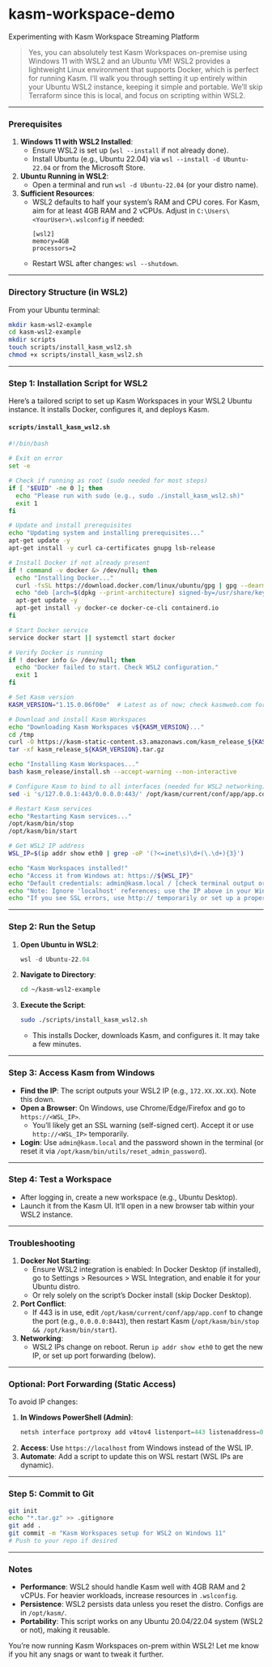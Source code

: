 # kasm-workspace-demo
Experimenting with Kasm Workspace Streaming Platform


> Yes, you can absolutely test Kasm Workspaces on-premise using Windows 11 with WSL2 and an Ubuntu VM! WSL2 provides a lightweight Linux environment that supports Docker, which is perfect for running Kasm. I’ll walk you through setting it up entirely within your Ubuntu WSL2 instance, keeping it simple and portable. We’ll skip Terraform since this is local, and focus on scripting within WSL2.

---

### Prerequisites
1. **Windows 11 with WSL2 Installed**:
   - Ensure WSL2 is set up (`wsl --install` if not already done).
   - Install Ubuntu (e.g., Ubuntu 22.04) via `wsl --install -d Ubuntu-22.04` or from the Microsoft Store.
2. **Ubuntu Running in WSL2**:
   - Open a terminal and run `wsl -d Ubuntu-22.04` (or your distro name).
3. **Sufficient Resources**:
   - WSL2 defaults to half your system’s RAM and CPU cores. For Kasm, aim for at least 4GB RAM and 2 vCPUs. Adjust in `C:\Users\<YourUser>\.wslconfig` if needed:
     ```
     [wsl2]
     memory=4GB
     processors=2
     ```
   - Restart WSL after changes: `wsl --shutdown`.

---

### Directory Structure (in WSL2)
From your Ubuntu terminal:
```bash
mkdir kasm-wsl2-example
cd kasm-wsl2-example
mkdir scripts
touch scripts/install_kasm_wsl2.sh
chmod +x scripts/install_kasm_wsl2.sh
```

---

### Step 1: Installation Script for WSL2
Here’s a tailored script to set up Kasm Workspaces in your WSL2 Ubuntu instance. It installs Docker, configures it, and deploys Kasm.

#### `scripts/install_kasm_wsl2.sh`
```bash
#!/bin/bash

# Exit on error
set -e

# Check if running as root (sudo needed for most steps)
if [ "$EUID" -ne 0 ]; then
  echo "Please run with sudo (e.g., sudo ./install_kasm_wsl2.sh)"
  exit 1
fi

# Update and install prerequisites
echo "Updating system and installing prerequisites..."
apt-get update -y
apt-get install -y curl ca-certificates gnupg lsb-release

# Install Docker if not already present
if ! command -v docker &> /dev/null; then
  echo "Installing Docker..."
  curl -fsSL https://download.docker.com/linux/ubuntu/gpg | gpg --dearmor -o /usr/share/keyrings/docker-archive-keyring.gpg
  echo "deb [arch=$(dpkg --print-architecture) signed-by=/usr/share/keyrings/docker-archive-keyring.gpg] https://download.docker.com/linux/ubuntu $(lsb_release -cs) stable" | tee /etc/apt/sources.list.d/docker.list > /dev/null
  apt-get update -y
  apt-get install -y docker-ce docker-ce-cli containerd.io
fi

# Start Docker service
service docker start || systemctl start docker

# Verify Docker is running
if ! docker info &> /dev/null; then
  echo "Docker failed to start. Check WSL2 configuration."
  exit 1
fi

# Set Kasm version
KASM_VERSION="1.15.0.06f00e"  # Latest as of now; check kasmweb.com for updates

# Download and install Kasm Workspaces
echo "Downloading Kasm Workspaces v${KASM_VERSION}..."
cd /tmp
curl -O https://kasm-static-content.s3.amazonaws.com/kasm_release_${KASM_VERSION}.tar.gz
tar -xf kasm_release_${KASM_VERSION}.tar.gz

echo "Installing Kasm Workspaces..."
bash kasm_release/install.sh --accept-warning --non-interactive

# Configure Kasm to bind to all interfaces (needed for WSL2 networking)
sed -i 's/127.0.0.1:443/0.0.0.0:443/' /opt/kasm/current/conf/app/app.conf || true

# Restart Kasm services
echo "Restarting Kasm services..."
/opt/kasm/bin/stop
/opt/kasm/bin/start

# Get WSL2 IP address
WSL_IP=$(ip addr show eth0 | grep -oP '(?<=inet\s)\d+(\.\d+){3}')

echo "Kasm Workspaces installed!"
echo "Access it from Windows at: https://${WSL_IP}"
echo "Default credentials: admin@kasm.local / [check terminal output or reset via CLI]"
echo "Note: Ignore 'localhost' references; use the IP above in your Windows browser."
echo "If you see SSL errors, use http:// temporarily or set up a proper cert."
```

---

### Step 2: Run the Setup
1. **Open Ubuntu in WSL2**:
   ```powershell
   wsl -d Ubuntu-22.04
   ```
2. **Navigate to Directory**:
   ```bash
   cd ~/kasm-wsl2-example
   ```
3. **Execute the Script**:
   ```bash
   sudo ./scripts/install_kasm_wsl2.sh
   ```
   - This installs Docker, downloads Kasm, and configures it. It may take a few minutes.

---

### Step 3: Access Kasm from Windows
- **Find the IP**: The script outputs your WSL2 IP (e.g., `172.XX.XX.XX`). Note this down.
- **Open a Browser**: On Windows, use Chrome/Edge/Firefox and go to `https://<WSL_IP>`.
  - You’ll likely get an SSL warning (self-signed cert). Accept it or use `http://<WSL_IP>` temporarily.
- **Login**: Use `admin@kasm.local` and the password shown in the terminal (or reset it via `/opt/kasm/bin/utils/reset_admin_password`).

---

### Step 4: Test a Workspace
- After logging in, create a new workspace (e.g., Ubuntu Desktop).
- Launch it from the Kasm UI. It’ll open in a new browser tab within your WSL2 instance.

---

### Troubleshooting
1. **Docker Not Starting**:
   - Ensure WSL2 integration is enabled: In Docker Desktop (if installed), go to Settings > Resources > WSL Integration, and enable it for your Ubuntu distro.
   - Or rely solely on the script’s Docker install (skip Docker Desktop).
2. **Port Conflict**:
   - If 443 is in use, edit `/opt/kasm/current/conf/app/app.conf` to change the port (e.g., `0.0.0.0:8443`), then restart Kasm (`/opt/kasm/bin/stop && /opt/kasm/bin/start`).
3. **Networking**:
   - WSL2 IPs change on reboot. Rerun `ip addr show eth0` to get the new IP, or set up port forwarding (below).

---

### Optional: Port Forwarding (Static Access)
To avoid IP changes:
1. **In Windows PowerShell (Admin)**:
   ```powershell
   netsh interface portproxy add v4tov4 listenport=443 listenaddress=0.0.0.0 connectport=443 connectaddress=<WSL_IP>
   ```
2. **Access**: Use `https://localhost` from Windows instead of the WSL IP.
3. **Automate**: Add a script to update this on WSL restart (WSL IPs are dynamic).

---

### Step 5: Commit to Git
```bash
git init
echo "*.tar.gz" >> .gitignore
git add .
git commit -m "Kasm Workspaces setup for WSL2 on Windows 11"
# Push to your repo if desired
```

---

### Notes
- **Performance**: WSL2 should handle Kasm well with 4GB RAM and 2 vCPUs. For heavier workloads, increase resources in `.wslconfig`.
- **Persistence**: WSL2 persists data unless you reset the distro. Configs are in `/opt/kasm/`.
- **Portability**: This script works on any Ubuntu 20.04/22.04 system (WSL2 or not), making it reusable.

You’re now running Kasm Workspaces on-prem within WSL2! Let me know if you hit any snags or want to tweak it further.